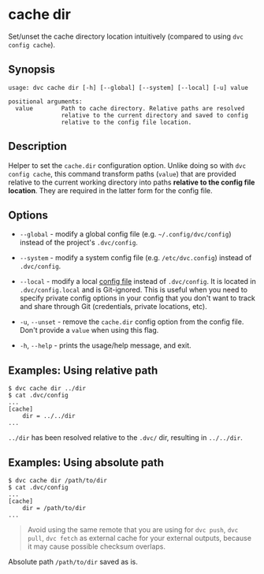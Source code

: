 # cache dir

Set/unset the cache directory location intuitively (compared to using
`dvc config cache`).

## Synopsis

```usage
usage: dvc cache dir [-h] [--global] [--system] [--local] [-u] value

positional arguments:
  value        Path to cache directory. Relative paths are resolved
               relative to the current directory and saved to config
               relative to the config file location.
```

## Description

Helper to set the `cache.dir` configuration option. Unlike doing so with
`dvc config cache`, this command transform paths (`value`) that are provided
relative to the current working directory into paths **relative to the config
file location**. They are required in the latter form for the config file.

## Options

- `--global` - modify a global config file (e.g. `~/.config/dvc/config`) instead
  of the project's `.dvc/config`.

- `--system` - modify a system config file (e.g. `/etc/dvc.config`) instead of
  `.dvc/config`.

- `--local` - modify a local [config file](/doc/commands-reference/config)
  instead of `.dvc/config`. It is located in `.dvc/config.local` and is
  Git-ignored. This is useful when you need to specify private config options in
  your config that you don't want to track and share through Git (credentials,
  private locations, etc).

- `-u`, `--unset` - remove the `cache.dir` config option from the config file.
  Don't provide a `value` when using this flag.

- `-h`, `--help` - prints the usage/help message, and exit.

## Examples: Using relative path

```dvc
$ dvc cache dir ../dir
$ cat .dvc/config
...
[cache]
    dir = ../../dir
...
```

`../dir` has been resolved relative to the `.dvc/` dir, resulting in
`../../dir`.

## Examples: Using absolute path

```dvc
$ dvc cache dir /path/to/dir
$ cat .dvc/config
...
[cache]
    dir = /path/to/dir
...
```

> Avoid using the same remote that you are using for `dvc push`, `dvc pull`,
> `dvc fetch` as external cache for your external outputs, because it may cause
> possible checksum overlaps.

Absolute path `/path/to/dir` saved as is.
